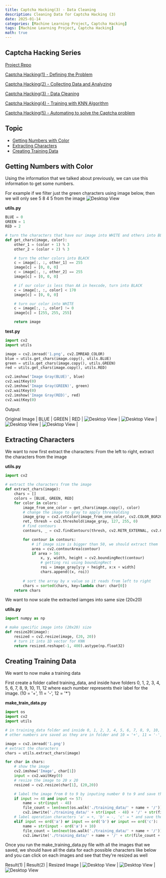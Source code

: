 ```yaml
---
title: Captcha Hacking(3) - Data Cleaning
description: Cleaning Data for Captcha Hacking (3)
date: 2025-01-14
categories: [Machine Learning Project, Captcha Hacking]
tags: [Machine Learning Project, Captcha Hacking]
math: true
---
```


## Captcha Hacking Series

[Project Repo](https://github.com/hyeonukim/SCTF2017-Writeups)

[Captcha Hacking(1) - Defining the Problem](https://hyeonukim.github.io/devblog/posts/CaptchaHacking1/)

[Captcha Hacking(2) - Collecting Data and Analyzing](https://hyeonukim.github.io/devblog/posts/CaptchaHacking2/)

[Captcha Hacking(3) - Data Cleaning](https://hyeonukim.github.io/devblog/posts/CaptchaHacking3/)

[Captcha Hacking(4) - Training with KNN Algorithm](https://hyeonukim.github.io/devblog/posts/CaptchaHacking4/)

[Captcha Hacking(5) - Automating to solve the Captcha problem](https://hyeonukim.github.io/devblog/posts/CaptchaHacking5/)

## Topic

- [Getting Numbers with Color](#getting-numbers-with-color)
- [Extracting Characters](#extracting-characters)
- [Creating Training Data](#creating-training-data)


## Getting Numbers with Color

Using the information that we talked about previously, we can use this information to get some numbers.

For example if we filter just the green characters using image below, then we will only see 5 8 4 5 from the image
![Desktop View](/assets/img/HackingCaptcha/2-1.png)

**utils.py**
```python
BLUE = 0
GREEN = 1
RED = 2

# turn the characters that have our image into WHITE and others into BLACK
def get_chars(image, color):
    other_1 = (color + 1) % 3
    other_2 = (color + 2) % 3

    # turn the other colors into BLACK
    c = image[:, :, other_1] == 255
    image[c] = [0, 0, 0]
    c = image[:, :, other_2] == 255
    image[c] = [0, 0, 0]

    # if our color is less than AA in hexcode, turn into BLACK
    c = image[:, :, color] < 170
    image[c] = [0, 0, 0]

    # turn our color into WHITE
    c = image[:, :, color] != 0
    image[c] = [255, 255, 255]

    return image
```

**test.py**
```python
import cv2
import utils

image = cv2.imread('1.png', cv2.IMREAD_COLOR)
blue = utils.get_chars(image.copy(), utils.BLUE)
green = utils.get_chars(image.copy(), utils.GREEN)
red = utils.get_chars(image.copy(), utils.RED)

cv2.imshow('Image Gray(BLUE)', blue)
cv2.waitKey(0)
cv2.imshow('Image Gray(GREEN)', green)
cv2.waitKey(0)
cv2.imshow('Image Gray(RED)', red)
cv2.waitKey(0)
```

Output:

Original Image | BLUE | GREEN | RED |
![Desktop View](/assets/img/HackingCaptcha/2-1.png) | ![Desktop View](/assets/img/HackingCaptcha/3-b.PNG) | ![Desktop View](/assets/img/HackingCaptcha/3-g.PNG) | ![Desktop View](/assets/img/HackingCaptcha/3-r.PNG) |

## Extracting Characters

We want to now first extract the characters: From the left to right, extract the characters from the image

**utils.py**

```python
import cv2

# extract the characters from the image
def extract_chars(image):
    chars = []
    colors = [BLUE, GREEN, RED]
    for color in colors:
        image_from_one_color = get_chars(image.copy(), color)
        # change the image to gray to apply thresholding
        image_gray = cv2.cvtColor(image_from_one_color, cv2.COLOR_BGR2GRAY)
        ret, thresh = cv2.threshold(image_gray, 127, 255, 0)
        # find contours
        contours, _ = cv2.findContours(thresh, cv2.RETR_EXTERNAL, cv2.CHAIN_APPROX_SIMPLE)

        for contour in contours:
            # if image size is bigger than 50, we should extract them
            area = cv2.contourArea(contour)
            if area > 50:
                x, y, width, height = cv2.boundingRect(contour)
                # getting roi using boundingRect
                roi = image_gray[y:y + height, x:x + width]
                chars.append((x, roi))
        
        # sort the array by x value so it reads from left to right
        chars = sorted(chars, key=lambda char: char[0])
    return chars
```

We want to now scale the extracted iamges into same size (20x20)

**utils.py**

```python
import numpy as np

# make specific image into (20x20) size
def resize20(image):
    resized = cv2.resize(image, (20, 20))
    # turn it into 1D vector for KNN
    return resized.reshape(-1, 400).astype(np.float32)
```

## Creating Training Data

We want to now make a training data

First create a folder called training_data, and inside have folders 0, 1, 2, 3, 4, 5, 6, 7, 8, 9, 10, 11, 12 where each number represents their label for the image. (10 = '+', 11 = '-', 12 = '*')

**make_train_data.py**

```python
import os
import cv2
import utils

# in training_data folder and inside 0, 1, 2, 3, 4, 5, 6, 7, 8, 9, 10, 11, 12 folders label the images and save them in correct place
# other numbers are saved as they are in folder and 10 = '+', 11 = '-', 12 = '*'

image = cv2.imread('1.png')
# extract the characters 
chars = utils.extract_chars(image)

for char in chars:
    # show the image
    cv2.imshow('Image', char[1])
    input = cv2.waitKey(0)
    # resize the image to 20 x 20
    resized = cv2.resize(char[1], (20,20))

    # label the image from 0 to 9 by inputing number 0 to 9 and save them
    if input >= 48 and input <= 57:
        name = str(input - 48)
        file_count = len(next(os.walk('./training_data/' + name + '/'))[2])
        cv2.imwrite('./training_data/' + str(input - 48) + '/' + str(file_count + 1) + '.png', resized)
    # label operation characters 'a' = +, 'b' = -, 'c' = * and save them
    elif input == ord('a') or input == ord('b') or input == ord('c'):
        name = str(input - ord('a') + 10)
        file_count = len(next(os.walk('./training_data/' + name + '/'))[2])
        cv2.imwrite('./training_data/' + name + '/' + str(file_count + 1) + '.png', resized)
```

Once you run the make_training_data.py file with all the images that we saved, we should have all the data for each possible characters like below and you can click on each images and see that they're resized as well

Result(1) | Result(2) | Resized Image |
![Desktop View](/assets/img/HackingCaptcha/3-res1.PNG) | ![Desktop View](/assets/img/HackingCaptcha/3-res2.PNG) | ![Desktop View](/assets/img/HackingCaptcha/3-res3.PNG)